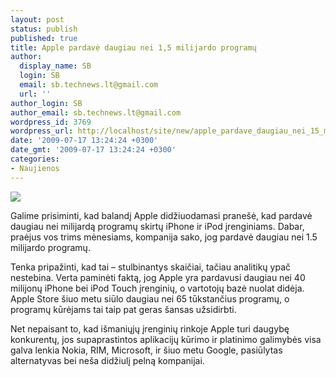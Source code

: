 ```yaml
---
layout: post
status: publish
published: true
title: Apple pardavė daugiau nei 1,5 milijardo programų
author:
  display_name: SB
  login: SB
  email: sb.technews.lt@gmail.com
  url: ''
author_login: SB
author_email: sb.technews.lt@gmail.com
wordpress_id: 3769
wordpress_url: http://localhost/site/new/apple_pardave_daugiau_nei_15_milijardo_programu/
date: '2009-07-17 13:24:24 +0300'
date_gmt: '2009-07-17 13:24:24 +0300'
categories:
- Naujienos
---
```

<div class="imgright"><img src="http://tbn3.google.com/images?q=tbn:0si_DW1pw_LCXM:http://www.smh.com.au/ffximage/2008/07/09/iphone_narrowweb__300x358,2.jpg"  /></div>
<p>Galime prisiminti, kad balandį Apple didžiuodamasi pranešė, kad pardavė daugiau nei milijardą programų skirtų iPhone ir iPod įrenginiams. Dabar, praėjus vos trims mėnesiams, kompanija sako, jog pardavė daugiau nei 1.5 milijardo programų.</p>
<p>Tenka pripažinti, kad tai – stulbinantys skaičiai, tačiau analitikų ypač nestebina. Verta paminėti faktą, jog Apple yra pardavusi daugiau nei 40 milijonų iPhone bei iPod Touch įrenginių, o vartotojų bazė nuolat didėja. Apple Store šiuo metu siūlo daugiau nei 65 tūkstančius programų, o programų kūrėjams tai taip pat geras šansas užsidirbti.</p>
<p>Net nepaisant to, kad išmaniųjų įrenginių rinkoje Apple turi daugybę konkurentų, jos supaprastintos aplikacijų kūrimo ir platinimo galimybės visa galva lenkia Nokia, RIM, Microsoft, ir šiuo metu Google, pasiūlytas alternatyvas bei neša didžiulį pelną kompanijai.<br /></p>
